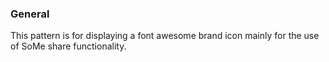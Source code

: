 ### General
This pattern is for displaying a font awesome brand icon mainly for the use of SoMe share functionality.
